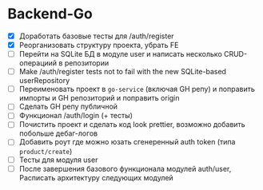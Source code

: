# Backend-Go

- [x] Доработать базовые тесты для /auth/register
- [x] Реорганизовать структуру проекта, убрать FE
- [ ] Перейти на SQLite БД в модуле user и написать несколько CRUD-операциий в репозитории
- [ ] Make /auth/register tests not to fail with the new SQLite-based userRepository
- [ ] Переименовать проект в `go-service` (включая GH репу) и поправить импорты и GH репозиторий и поправить origin
- [ ] Сделать GH репу публичной
- [ ] Функционал /auth/login (+ тесты)
- [ ] Почистить проект и сделать код look prettier, возможно добавить побольше дебаг-логов
- [ ] Добавить роут где можно юзать сгенеренный auth token (типа `product/create`)
- [ ] Тесты для модуля user
- [ ] После завершения базового функционала модулей auth/user, Расписать архитектуру следующих модулей
